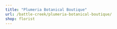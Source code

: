 ```yaml
---
title: "Plumeria Botanical Boutique"
url: /battle-creek/plumeria-botanical-boutique/
shop: florist
---
```

